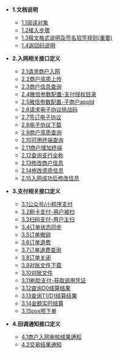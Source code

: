 * **1.文档说明**
    * [1.1阅读对象](public/readObject.md)
    * [1.2接入步骤](public/accessSteps.md)
    * [1.3报文格式说明及签名验签规则(重要)](public/verification.md)
    * [1.4返回码说明](public/retCodeExplain.md)
* **2.入网相关接口定义**
    * [2.1请求商户入网](offline/protocol.md)
    * [2.2商户资质上传](offline/qualification.md)
    * [2.3商户信息查询](offline/patch.md)
    * [2.4微信参数配置-支付授权目录](offline/jsapiPath.md)
    * [2.5微信参数配置-子商户appId](offline/subAppid.md)
    * [2.6请求电子协议挑战码](offline/getVerifyCode.md)
    * [2.7签订电子协议](offline/doVerifyCodeSign.md)
    * [2.8电子协议下载](offline/queryElectronicAgreement.md)
    * [2.9商户资质查询](offline/search.md)
    * [2.10可用终端查询](offline/terminalSearch.md)
    * [2.11商户增加终端](offline/addTerminals.md)
    * [2.12查询支行全称](offline/queryBankName.md)
    * [2.13修改商户信息](modify/updateMerInfo.md)
    * [2.14修改资质信息](modify/updateImgInfo.md)
    * [2.15入网成功后修改信息](modify/modifyaftersuccess.md)
* **3.支付相关接口定义**
    * [3.1公众号/小程序支付](offline/mini.md)
    * [3.2刷卡支付-用户被扫](offline/unactivescan.md)
    * [3.3扫码支付-用户主扫](offline/activescan.md)
    * [3.4订单状态同步](offline/apisync.md)
    * [3.5订单撤销](offline/cancel.md)
    * [3.6订单退费](offline/refund.md)
    * [3.7订单退费查询](offline/refundquery.md)
    * [3.8订单关闭](offline/closeOrder.md)
    * [3.9对账文件下载](offline/downfile.md)
    * [3.10对账文件](offline/checkfile.md)
    * [3.11刷脸支付-获取调用凭证](offline/face.md)
    * [3.12查询D0结算结果](offline/queryD0.md)
    * [3.13查询T1/D1结算结果](offline/queryT1.md)
    * [3.14金额实时结算](offline/moneyD0.md)   
    * [3.15pos预下单](offline/preorder.md)   
    
* **4.回调通知接口定义**
    * [4.1商户入网审核结果通知](basicability/notify.md)
    * [4.2交易结果通知](basicability/tradenotify.md)

